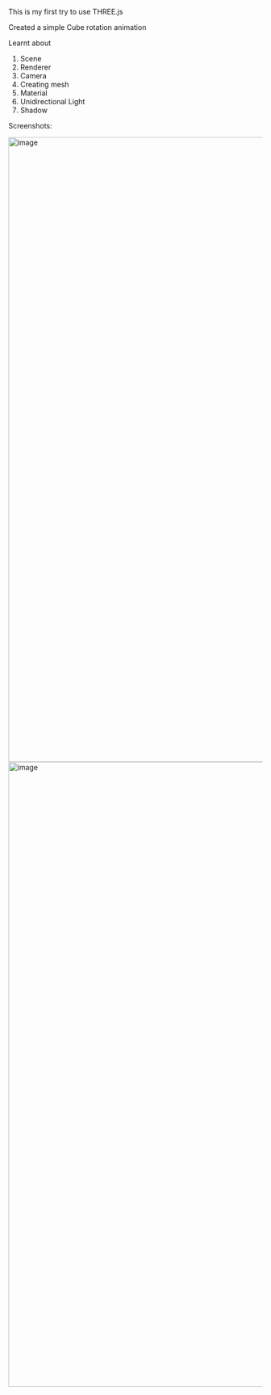 This is my first try to use THREE.js <br>

Created a simple Cube rotation animation

Learnt about 
1. Scene
2. Renderer
3. Camera
4. Creating mesh
5. Material
6. Unidirectional Light
7. Shadow

Screenshots:

<img width="1237" alt="image" src="https://github.com/maarlesh/cube-rotation/assets/66205301/bce662c7-ca3b-4731-8cf1-8efdc68d15c8">

<img width="1237" alt="image" src="https://github.com/maarlesh/cube-rotation/assets/66205301/d48f934b-efdb-4da2-81b7-ec115d905bee">
